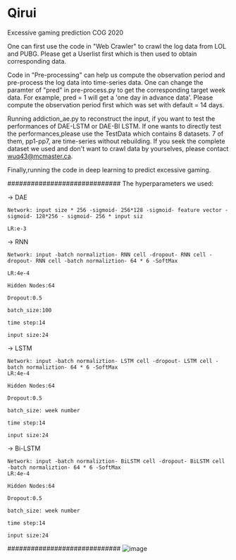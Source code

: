 # Qirui
Excessive gaming prediction COG 2020

One can first use the code in "Web Crawler" to crawl the log data from LOL and PUBG. Please get a Userlist first which is then used to obtain corresponding data.

Code in "Pre-processing" can help us compute the observation period and pre-process the log data into time-series data. One can change the paramter of "pred" in pre-process.py to get the corresponding target week data. For example, pred = 1 will get a 'one day in advance data'. Please compute the observation period first which was set with default = 14 days.

Running addiction_ae.py to reconstruct the input, if you want to test the performances of DAE-LSTM or DAE-BI LSTM.
If one wants to directly test the performances,please use the TestData which contains 8 datasets. 7 of them, pp1-pp7, are  time-series without rebuilding. If you seek the complete dataset we used and don't want to crawl data by yourselves, please contact wuq43@mcmaster.ca.

Finally,running the code in deep learning to predict excessive gaming.

#############################
The hyperparameters we used:

-> DAE

    Network: input size * 256 -sigmoid- 256*128 -sigmoid- feature vector -sigmoid- 128*256 - sigmoid- 256 * input siz
    
    LR:e-3
    
-> RNN

    Network: input -batch normaliztion- RNN cell -dropout- RNN cell -dropout- RNN cell -batch normaliztion- 64 * 6 -SoftMax
    
    LR:4e-4
    
    Hidden Nodes:64
    
    Dropout:0.5
    
    batch_size:100
    
    time step:14
    
    input size:24
    
 -> LSTM
 
    Network: input -batch normaliztion- LSTM cell -dropout- LSTM cell -batch normaliztion- 64 * 6 -SoftMax
    LR:4e-4
    
    Hidden Nodes:64
    
    Dropout:0.5
    
    batch_size: week number
    
    time step:14
    
    input size:24
    
  -> Bi-LSTM
  
    Network: input -batch normaliztion- BiLSTM cell -dropout- BiLSTM cell -batch normaliztion- 64 * 6 -SoftMax
    LR:4e-4
    
    Hidden Nodes:64
    
    Dropout:0.5
    
    batch_size: week number
    
    time step:14
    
    input size:24
    
#############################
![image](https://github.com/LelouchWu/Qirui/blob/master/survey.png)
